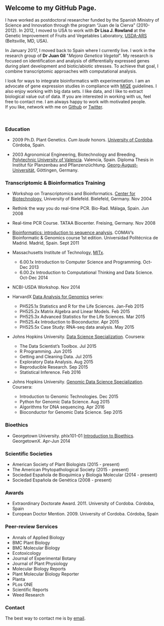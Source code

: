 ## Welcome to my GitHub Page.

I have worked as postdoctoral researcher funded by the Spanish Ministry of Science and Innovation through 
the program “Juan de la Cierva” (2010-2012). In 2012, I moved to USA to work with **Dr Lisa J. Rowland** at the Genetic Improvement of Fruits and Vegetables Laboratory, [USDA-ARS](https://www.ars.usda.gov/northeast-area/beltsville-md/beltsville-agricultural-research-center/genetic-improvement-for-fruits-vegetables-laboratory/people/lisa-rowland/) (Beltsville, MD, USA). 
  
In January 2017, I moved back to Spain where I currently live. I work in the research group of **Dr Juan Gil** "*Mejora Genetica Vegetal*". My research is focused on identification and analysis of differentially expressed genes during plant development and biotic/abiotic stresses. To achieve that goal, I combine transcriptomic approaches with computational analysis.  
  
I look for ways to integrate bioinformatics with experimentation. I am an advocate of gene expression studies in compliance with [MIQE](http://clinchem.aaccjnls.org/content/55/4/611) guidelines. I also enjoy working with big data sets. I like data, and I like to extract biological value out of data. If you are interested in working with us, feel free to contact me. I am always happy to work with motivated people.  
If you like, network with me on [Github](https://github.com/jdieramon) or [Twitter](https://twitter.com/jdieramon).    

<br>
  
### Education
* 2009 Ph.D. Plant Genetics. *Cum laude* honors. [University of Cordoba](http://www.uco.es/internacional/extranjeros/). Córdoba, Spain. 

* 2003 Agronomical Engineering, Biotechnology and Breeding. [Polytechnic University of Valencia](https://www.upv.es/index-en.html). Valencia, Spain. Diploma Thesis in Institut für Planzenbau and Pflanzenzüchtung. [Georg-August-Universität](https://www.uni-goettingen.de/en/1.html), Göttingen, Germany.


  
### Transcriptomic & Bioinformatics Training
* Workshop on Transcriptomics and Bioinformatics. [Center for Biotechnology](http://www.cebitec.uni-bielefeld.de), University of Bielefeld. Bielefeld, Germany. Nov 2004

* Rethink the way you do real-time PCR. Bio-Rad. Málaga, Spain. Jun 2008

* Real-time PCR Course. TATAA Biocenter. Freising, Germany. Nov 2008

* [Bioinformatics: introduction to sequence analysis](https://bioinf.comav.upv.es/courses.html). COMAV’s Bioinformatic & Genomics course 1st edition. Universidad Politécnica de Madrid. Madrid, Spain. Sept 2011
  
* Massachusetts Institute of Technology, [MITx](https://www.edx.org/school/mitx). 
  
     * 6.00.1x Introduction to Computer Science and Programming. Oct-Dec 2013   
     * 6.00.2x Introduction to Computational Thinking and Data Science. Oct-Dec 2014  
      
* NCBI-USDA Workshop. Nov 2014  
    
* HarvardX [Data Analysis for Genomics](https://www.edx.org/xseries/data-analysis-life-sciences) series:  
        
    * PH525.1x Statistics and R for the Life Sciences. Jan-Feb 2015
    * PH525.2x Matrix Algebra and Linear Models. Feb 2015
    * PH525.3x Advanced Statistics for the Life Sciences.  Mar 2015
    * PH525.4x Introduction to Bioconductor. Apr 2015
    * PH525.5x Case Study: RNA-seq data analysis. May 2015

* Johns Hopkins University. [Data Science Specialization](https://www.coursera.org/specializations/jhu-data-science). Coursera: 
  
    * The Data Scientist’s Toolbox. Jul 2015
    * R Programming. Jun 2015  
    * Getting and Cleaning Data. Jul 2015  
    * Exploratory Data Analysis. Aug 2015  
    * Reproducible Research. Sep 2015  
    * Statistical Inference. Feb 2016

* Johns Hopkins University. [Genomic Data Science Specialization](https://www.coursera.org/specializations/genomic-data-science). Coursera:

    * Introduction to Genomic Technologies. Dec 2015
    * Python for Genomic Data Science. Aug 2015
    * Algorithms for DNA sequencing. Apr 2016
    * Bioconductor for Genomic Data Science. Sep 2015


  
### Bioethics    
* Georgetown University. phlx101-01 [Introduction to Bioethics](https://www.edx.org/course/introduction-bioethics-georgetownx-phlx-101x). GeorgetownX. Apr-Jun 2014


  
### Scientific Societies  
* American Society of Plant Biologists                 (2015 - present)  
* The American Phytopathological Society               (2015 - present)  
* Sociedad Española de Bioquímica y Biología Molecular (2014 - present)  
* Sociedad Española de Genética                        (2008 - present)  


  
### Awards
* Extraordinary Doctorate Award. 2011. University of Cordoba. Córdoba, Spain
* European Doctor Mention. 2009. University of Cordoba. Córdoba, Spain 


  
### Peer-review Services  
* Annals of Applied Biology   
* BMC Plant Biology   
* BMC Molecular Biology  
* Ecotoxicology   
* Journal of Experimental Botany   
* Journal of Plant Physiology   
* Molecular Biology Reports    
* Plant Molecular Biology Reporter   
* Planta   
* PLos ONE  
* Scientific Reports  
* Weed Research    


### Contact
The best way to contact me is by [email](mailto:jose.die@uco.es).
